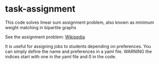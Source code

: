 # task-assignment

This code solves linear sum assignment problem, also known as minimum weight matching in bipartite graphs

See the assignment problem:
[Wikipedia](https://en.wikipedia.org/wiki/Assignment_problem)

It is useful for assigning jobs to students depending
on preferences. You can simply define the name and preferences in a yaml file.
WARNING the indices start with one in the yaml file and 0 in the code.